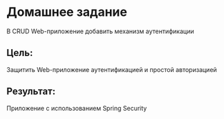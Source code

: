 # Домашнее задание

В CRUD Web-приложение добавить механизм аутентификации

## Цель:

Защитить Web-приложение аутентификацией и простой авторизацией

## Результат:

Приложение с использованием Spring Security
